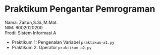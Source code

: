 # Praktikum Pengantar Pemrograman
<div> Nama: Zaitun,S.Si.,M.Mat. </div>
<div> NIM: 6002020200 </div>
<div> Prodi: Sistem Informasi A </div>

* Praktikum 1: Pengenalan Variabel `praktikum-a1.py`
* Praktikum 2: Operator `praktikum-a2.py`
